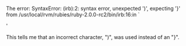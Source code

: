 The error:  SyntaxError: (irb):2: syntax error, unexpected ')', expecting '}'
            from /usr/local/rvm/rubies/ruby-2.0.0-rc2/bin/irb:16:in `<main>'

This tells me that an incorrect character, ")", was used instead of an "}".
